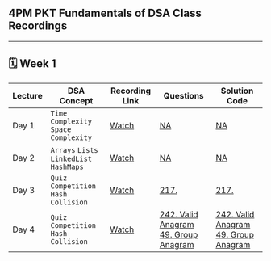 ## 4PM PKT Fundamentals of DSA Class Recordings

---

## 🗓️ Week 1

| **Lecture** | **DSA Concept** | **Recording Link** | **Questions** | **Solution Code** |
|------------|------------------|---------------|------------------------|------------------------|
| Day 1 | `Time Complexity` `Space Complexity` | [Watch](https://youtu.be/I7jJiFdSY-4) | [NA]() | [NA]()
| Day 2 | `Arrays` `Lists` `LinkedList` `HashMaps` | [Watch](https://youtu.be/rYj9GpxFOXQ) | [NA]() | [NA]()
| Day 3 | `Quiz Competition` `Hash Collision` | [Watch](https://youtu.be/Jf7afg6xgx0) | [217.](https://leetcode.com/problems/contains-duplicate/description/) | [217.](https://github.com/hamzabeig/Leetcode/tree/main/0217-contains-duplicate)
| Day 4 | `Quiz Competition` `Hash Collision` | [Watch](https://youtu.be/RQQbTXSxNlY) | [242. Valid Anagram](https://leetcode.com/problems/valid-anagram/)    [49. Group Anagram](https://leetcode.com/problems/group-anagrams/description/) | [242. Valid Anagram](https://github.com/hamzabeig/Leetcode/tree/main/0242-valid-anagram)    [49. Group Anagram](https://github.com/hamzabeig/Leetcode/tree/main/0049-group-anagrams)

